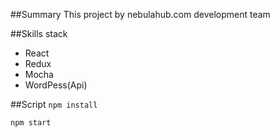 ##Summary
This project by  nebulahub.com development team

##Skills stack

* React
* Redux
* Mocha
* WordPess(Api)

##Script
`npm install`

`npm start`